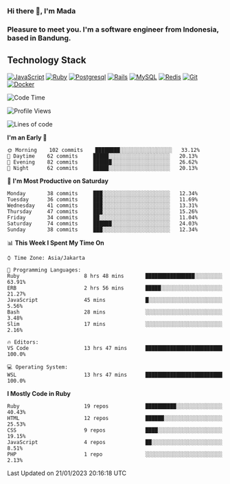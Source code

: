 ### Hi there 👋, I'm Mada
### Pleasure to meet you. I'm a software engineer from Indonesia, based in Bandung.

## Technology Stack

[![JavaScript](https://img.shields.io/badge/-JavaScript-%23F7DF1C?style=flat-square&logo=javascript&logoColor=000000&labelColor=%23F7DF1C&color=%23FFCE5A)](https://www.javascript.com/)
[![Ruby](https://img.shields.io/badge/Ruby-CC342D?style=flat-square&logo=ruby&logoColor=white)](https://www.ruby-lang.org/en/)
[![Postgresql](https://img.shields.io/badge/PostgreSQL-316192?style=flat-square&logo=postgresql&logoColor=ffffff)](https://www.postgresql.org/)
[![Rails](https://img.shields.io/badge/Ruby_on_Rails-CC0000?style=flat-square&logo=ruby-on-rails&logoColor=white)](https://rubyonrails.org/)
[![MySQL](https://img.shields.io/badge/-MySQL-4479A1?style=flat-square&logo=MySQL&logoColor=ffffff)](https://www.mysql.com/)
[![Redis](https://img.shields.io/badge/-Redis-DC382D?style=flat-square&logo=Redis&logoColor=ffffff)](https://redis.io/)
[![Git](https://img.shields.io/badge/-Git-%23F05032?style=flat-square&logo=git&logoColor=%23ffffff)](https://git-scm.com/)
[![Docker](https://img.shields.io/badge/-Docker-2496ED?style=flat-square&logo=docker&logoColor=ffffff)](https://www.docker.com/)
<!--
**madaarya/madaarya** is a ✨ _special_ ✨ repository because its `README.md` (this file) appears on your GitHub profile.

Here are some ideas to get you started:

- 🔭 I’m currently working on ...
- 🌱 I’m currently learning ...
- 👯 I’m looking to collaborate on ...
- 🤔 I’m looking for help with ...
- 💬 Ask me about ...
- 📫 How to reach me: ...
- 😄 Pronouns: ...
- ⚡ Fun fact: ...
-->
<!--START_SECTION:waka-->
![Code Time](http://img.shields.io/badge/Code%20Time-5%2C151%20hrs%2030%20mins-blue)

![Profile Views](http://img.shields.io/badge/Profile%20Views-0-blue)

![Lines of code](https://img.shields.io/badge/From%20Hello%20World%20I%27ve%20Written-863%20Thousand%20lines%20of%20code-blue)

**I'm an Early 🐤** 

```text
🌞 Morning    102 commits    ████████░░░░░░░░░░░░░░░░░   33.12% 
🌆 Daytime    62 commits     █████░░░░░░░░░░░░░░░░░░░░   20.13% 
🌃 Evening    82 commits     ██████░░░░░░░░░░░░░░░░░░░   26.62% 
🌙 Night      62 commits     █████░░░░░░░░░░░░░░░░░░░░   20.13%

```
📅 **I'm Most Productive on Saturday** 

```text
Monday       38 commits     ███░░░░░░░░░░░░░░░░░░░░░░   12.34% 
Tuesday      36 commits     ███░░░░░░░░░░░░░░░░░░░░░░   11.69% 
Wednesday    41 commits     ███░░░░░░░░░░░░░░░░░░░░░░   13.31% 
Thursday     47 commits     ███░░░░░░░░░░░░░░░░░░░░░░   15.26% 
Friday       34 commits     ██░░░░░░░░░░░░░░░░░░░░░░░   11.04% 
Saturday     74 commits     ██████░░░░░░░░░░░░░░░░░░░   24.03% 
Sunday       38 commits     ███░░░░░░░░░░░░░░░░░░░░░░   12.34%

```


📊 **This Week I Spent My Time On** 

```text
⌚︎ Time Zone: Asia/Jakarta

💬 Programming Languages: 
Ruby                     8 hrs 48 mins       ████████████████░░░░░░░░░   63.91% 
ERB                      2 hrs 56 mins       █████░░░░░░░░░░░░░░░░░░░░   21.27% 
JavaScript               45 mins             █░░░░░░░░░░░░░░░░░░░░░░░░   5.56% 
Bash                     28 mins             ░░░░░░░░░░░░░░░░░░░░░░░░░   3.48% 
Slim                     17 mins             ░░░░░░░░░░░░░░░░░░░░░░░░░   2.16%

🔥 Editors: 
VS Code                  13 hrs 47 mins      █████████████████████████   100.0%

💻 Operating System: 
WSL                      13 hrs 47 mins      █████████████████████████   100.0%

```

**I Mostly Code in Ruby** 

```text
Ruby                     19 repos            ██████████░░░░░░░░░░░░░░░   40.43% 
HTML                     12 repos            ██████░░░░░░░░░░░░░░░░░░░   25.53% 
CSS                      9 repos             ████░░░░░░░░░░░░░░░░░░░░░   19.15% 
JavaScript               4 repos             ██░░░░░░░░░░░░░░░░░░░░░░░   8.51% 
PHP                      1 repo              ░░░░░░░░░░░░░░░░░░░░░░░░░   2.13%

```



 Last Updated on 21/01/2023 20:16:18 UTC
<!--END_SECTION:waka-->

